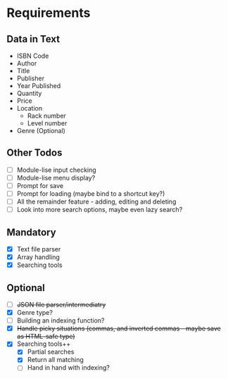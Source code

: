 # Requirements

## Data in Text

- ISBN Code
- Author
- Title
- Publisher
- Year Published
- Quantity
- Price
- Location
  - Rack number
  - Level number
- Genre (Optional)

## Other Todos

- [ ] Module-lise input checking
- [ ] Module-lise menu display?
- [ ] Prompt for save
- [ ] Prompt for loading (maybe bind to a shortcut key?)
- [ ] All the remainder feature - adding, editing and deleting
- [ ] Look into more search options, maybe even lazy search?

## Mandatory

- [x] Text file parser
- [x] Array handling
- [x] Searching tools

## Optional

- [ ] ~~JSON file parser/intermediatry~~
- [x] Genre type?
- [ ] Building an indexing function?
- [x] ~~Handle picky situations (commas, and inverted commas - maybe save as HTML-safe type)~~
- [x] Searching tools++
  - [x] Partial searches
  - [x] Return all matching
  - [ ] Hand in hand with indexing?
